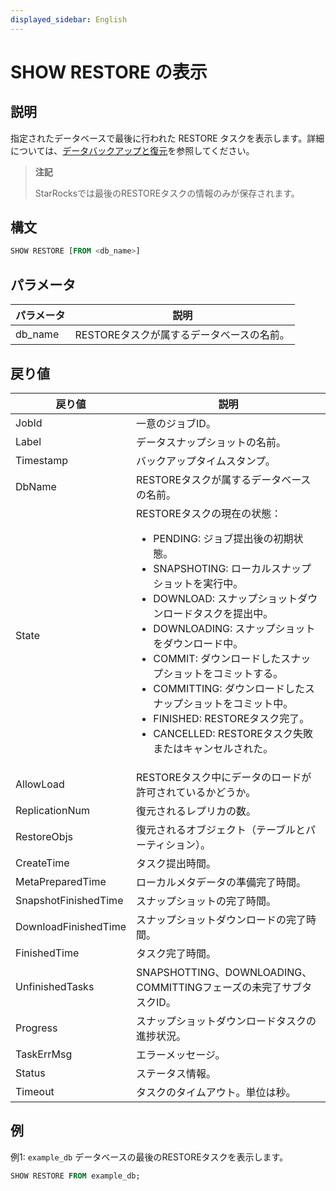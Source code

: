 ```yaml
---
displayed_sidebar: English
---
```


# SHOW RESTORE の表示

## 説明

指定されたデータベースで最後に行われた RESTORE タスクを表示します。詳細については、[データバックアップと復元](../../../administration/Backup_and_restore.md)を参照してください。

> **注記**
>
> StarRocksでは最後のRESTOREタスクの情報のみが保存されます。

## 構文

```SQL
SHOW RESTORE [FROM <db_name>]
```

## パラメータ

| **パラメータ** | **説明**                                        |
| ------------- | ------------------------------------------------------ |
| db_name       | RESTOREタスクが属するデータベースの名前。 |

## 戻り値

| **戻り値**           | **説明**                                              |
| -------------------- | ------------------------------------------------------------ |
| JobId                | 一意のジョブID。                                               |
| Label                | データスナップショットの名前。                                   |
| Timestamp            | バックアップタイムスタンプ。                                            |
| DbName               | RESTOREタスクが属するデータベースの名前。       |
| State                | RESTOREタスクの現在の状態：<ul><li>PENDING: ジョブ提出後の初期状態。</li><li>SNAPSHOTING: ローカルスナップショットを実行中。</li><li>DOWNLOAD: スナップショットダウンロードタスクを提出中。</li><li>DOWNLOADING: スナップショットをダウンロード中。</li><li>COMMIT: ダウンロードしたスナップショットをコミットする。</li><li>COMMITTING: ダウンロードしたスナップショットをコミット中。</li><li>FINISHED: RESTOREタスク完了。</li><li>CANCELLED: RESTOREタスク失敗またはキャンセルされた。</li></ul> |
| AllowLoad            | RESTOREタスク中にデータのロードが許可されているかどうか。          |
| ReplicationNum       | 復元されるレプリカの数。                           |
| RestoreObjs          | 復元されるオブジェクト（テーブルとパーティション）。                |
| CreateTime           | タスク提出時間。                                        |
| MetaPreparedTime     | ローカルメタデータの準備完了時間。                              |
| SnapshotFinishedTime | スナップショットの完了時間。                                    |
| DownloadFinishedTime | スナップショットダウンロードの完了時間。                           |
| FinishedTime         | タスク完了時間。                                        |
| UnfinishedTasks      | SNAPSHOTTING、DOWNLOADING、COMMITTINGフェーズの未完了サブタスクID。 |
| Progress             | スナップショットダウンロードタスクの進捗状況。                  |
| TaskErrMsg           | エラーメッセージ。                                              |
| Status               | ステータス情報。                                          |
| Timeout              | タスクのタイムアウト。単位は秒。                                  |

## 例

例1: `example_db` データベースの最後のRESTOREタスクを表示します。

```SQL
SHOW RESTORE FROM example_db;
```
